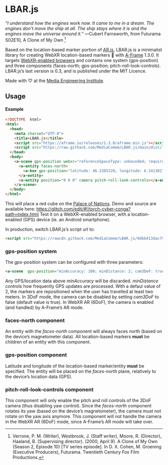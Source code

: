 # LBAR.js
*“I understand how the engines work now. It came to me in a dream. The engines don't move the ship at all. The ship stays where it is and the engines move the universe around it.”*
―Cubert Farnsworth, from Futurama S02E10, A Clone of My Own [^1]

Based on the location-based marker portion of [AR.js](https://github.com/AR-js-org/AR.js), LBAR.js is a minimalist library for creating WebXR location-based markers 📍 with [A-Frame](https://github.com/aframevr/aframe/) 1.3.0. It targets [WebXR-enabled browsers](https://caniuse.com/webxr) and contains one system (gps-position) and three components (faces-north; gps-position; pitch-roll-look-controls). LBAR.js’s last version is 0.3, and is published under the MIT Licence.

Made with ♡ at the [Media Engineering Institute](https://heig-vd.ch/en/research/mei).

## Usage

#### Example
```html
<!DOCTYPE  html>
<html>
  <head>
    <meta charset="UTF-8">
    <title>LBAR.js</title>
    <script src="https://aframe.io/releases/1.3.0/aframe.min.js"></script>
    <script src="https://raw.githack.com/MediaComem/LBAR.js/main/dist/lbar-v0.3.min.js"></script>
  </head>
  <body>
    <a-scene gps-position webxr="referenceSpaceType: unbounded; requiredFeatures: unbounded;">
      <a-entity faces-north>
        <a-box gps-position="latitude: 46.2265228; longitude: 6.1413027" color="red"></a-box>
      </a-entity>
      <a-entity position="0 0 0" camera pitch-roll-look-controls></a-entity>
    </a-scene>
  </body>
</html>
```
This will place a red cube on the [Palace of Nations](https://en.wikipedia.org/wiki/Palace_of_Nations).
Demo and source are available here: https://glitch.com/edit/#!/torch-cyber-conga?path=index.html
Test it on a WebXR-enabled browser, with a location-enabled (GPS) device (ie. an Android smartphone).

In production, switch LBAR.js’s script url to:
```html
<script src="https://rawcdn.githack.com/MediaComem/LBAR.js/9dbb413dac79430868844e7a06b82e89f112fed3/dist/lbar-v0.3.min.js"></script>
```
### gps-position system
The *gps-position* system can be configured with three parameters:
```html
<a-scene  gps-position="minAccuracy: 100; minDistance: 2; cam3DoF: true">
```
Any GPS/location data above *minAccuracy* will be discarded.
*minDistance* controls how frequently GPS updates are processed. With a defaul value of 2, the markers are repositioned when the user has travelled at least two meters.
In 3DoF mode, the camera can be disabled by setting *cam3DoF* to false (default value is true).
In WebXR AR (6DoF), the camera is enabled (and handled) by A-Frame’s AR mode.

### faces-north component
An entity with the *faces-north* component will always faces north (based on the device’s magnetometer data). All location-based markers **must** be children of an entity with this component.

### gps-position component
Latitude and longitude of the location-based marker/entity **must** be specified. The entity will be placed on the *faces-north* plane, relatively to the device’s location data (GPS).

### pitch-roll-look-controls component
This component will only enable the pitch and roll controls of the 3DoF camera (thus disabling yaw control). Since the *faces-north* component rotates its yaw (based on the device’s magnetometer), the camera must not rotate on the yaw axis anymore. This component will not handle the camera in the WebXR AR (6DoF) mode, since A-Frame’s AR mode will take over.


[^1]: Verrone, P. M. (Writer), Westbrook, J. (Staff writer), Moore, R. (Director), Haaland, B. (Supervising director). (2000, April 9). A Clone of My Own (Season 2, Episode 10) [TV series episode]. In D. X. Cohen, M. Groening (Executive Producers), Futurama. Twentieth Century Fox Film Productions.
